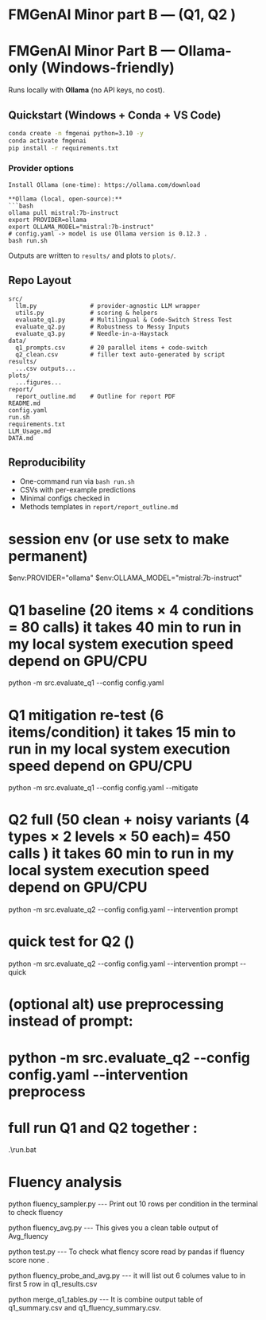 # FMGenAI Minor part B —  (Q1, Q2 )


# FMGenAI Minor Part B — Ollama-only (Windows-friendly)

Runs locally with **Ollama** (no API keys, no cost).

## Quickstart (Windows + Conda + VS Code)

```bash
conda create -n fmgenai python=3.10 -y
conda activate fmgenai
pip install -r requirements.txt
```

### Provider options

```
Install Ollama (one-time): https://ollama.com/download

**Ollama (local, open-source):**
```bash
ollama pull mistral:7b-instruct
export PROVIDER=ollama
export OLLAMA_MODEL="mistral:7b-instruct"
# config.yaml -> model is use Ollama version is 0.12.3 .
bash run.sh
```

Outputs are written to `results/` and plots to `plots/`.

## Repo Layout

```
src/
  llm.py               # provider-agnostic LLM wrapper
  utils.py             # scoring & helpers
  evaluate_q1.py       # Multilingual & Code-Switch Stress Test
  evaluate_q2.py       # Robustness to Messy Inputs
  evaluate_q3.py       # Needle-in-a-Haystack
data/
  q1_prompts.csv       # 20 parallel items + code-switch
  q2_clean.csv         # filler text auto-generated by script
results/
  ...csv outputs...
plots/
  ...figures...
report/
  report_outline.md    # Outline for report PDF
README.md
config.yaml
run.sh
requirements.txt
LLM_Usage.md
DATA.md
```

## Reproducibility

- One-command run via `bash run.sh`
- CSVs with per-example predictions
- Minimal configs checked in
- Methods templates in `report/report_outline.md`

# session env (or use setx to make permanent)
$env:PROVIDER="ollama"
$env:OLLAMA_MODEL="mistral:7b-instruct"

# Q1 baseline (20 items × 4 conditions = 80 calls) it takes 40 min to run in my local system execution speed depend on GPU/CPU 
python -m src.evaluate_q1 --config config.yaml

# Q1 mitigation re-test (6 items/condition) it takes 15 min to run in my local system execution speed depend on GPU/CPU 
python -m src.evaluate_q1 --config config.yaml --mitigate

# Q2 full (50 clean + noisy variants (4 types × 2 levels × 50 each)= 450 calls ) it takes 60 min to run in my local system execution speed depend on GPU/CPU 
python -m src.evaluate_q2 --config config.yaml --intervention prompt

# quick test for Q2 ()
python -m src.evaluate_q2 --config config.yaml --intervention prompt --quick

# (optional alt) use preprocessing instead of prompt:
# python -m src.evaluate_q2 --config config.yaml --intervention preprocess

# full run Q1 and Q2 together :
.\run.bat

# Fluency analysis 
python fluency_sampler.py     --- Print out 10 rows per condition in the terminal to check fluency

python fluency_avg.py         --- This gives you a clean table output of Avg_fluency 

python test.py                --- To check what flency score read by pandas if fluency score none .

python fluency_probe_and_avg.py --- it will list out 6 columes value to in first 5 row in q1_results.csv

python merge_q1_tables.py     --- It is combine output table of q1_summary.csv and q1_fluency_summary.csv.